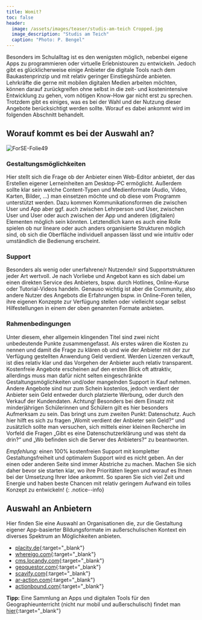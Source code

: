 ```yaml
---
title: Womit?
toc: false
header:
  image: /assets/images/teaser/studis-am-teich Cropped.jpg
  image_description: "Studis am Teich"
  caption: "Photo: P. Bengel"
---
```



Besonders im Schulalltag ist es den wenigsten möglich, nebenbei eigene Apps zu programmieren oder virtuelle Erlebnistouren zu entwickeln. Jedoch gibt es glücklicherweise einige Anbieter die digitale Tools nach dem Baukastenprinzip und mit relativ geringer Einstiegshürde anbieten. Lehrkräfte die gerne mit mobilen digitalen Medien arbeiten möchten, können darauf zurückgreifen ohne selbst in die zeit- und kostenintensive Entwicklung zu gehen, vom nötigen Know-How gar nicht erst zu sprechen.
Trotzdem gibt es einiges, was es bei der Wahl und der Nutzung dieser Angebote berücksichtigt werden sollte. Worauf es dabei ankommt wird im folgenden Abschnitt behandelt.
<!--more-->
  

## Worauf kommt es bei der Auswahl an?
![ForSE-Folie49]({{site.baseurl}}/assets/images/ForSE-Folie49.png)
### Gestaltungsmöglichkeiten
Hier stellt sich die Frage ob der Anbieter einen Web-Editor anbietet, der das Erstellen eigener Lerneinheiten am Desktop-PC ermöglicht. Außerdem sollte klar sein welche Content-Typen und Medienformate (Audio, Video, Karten, Bilder, …) man einsetzen möchte und ob diese vom Programm unterstützt werden. Dazu kommen Kommunikationsformen die zwischen User und App aber ggf. auch zwischen Lehrperson und User, zwischen User und User oder auch zwischen der App und anderen (digitalen) Elementen möglich sein könnten. Letztendlich kann es auch eine Rolle spielen ob nur lineare oder auch anders organisierte Strukturen möglich sind, ob sich die Oberfläche individuell anpassen lässt und wie intuitiv oder umständlich die Bedienung erscheint.
### Support
Besonders als wenig oder unerfahrene/r Nutzende/r sind Supportstrukturen jeder Art wertvoll. Je nach Vorliebe und Angebot kann es sich dabei um einen direkten Service des Anbieters, bspw. durch Hotlines, Online-Kurse oder Tutorial-Videos handeln. Genauso wichtig ist aber die Community, also andere Nutzer des Angebots die Erfahrungen bspw. in Online-Foren teilen, ihre eigenen Konzepte zur Verfügung stellen oder vielleicht sogar selbst Hilfestellungen in einem der oben genannten Formate anbieten.
### Rahmenbedingungen
Unter diesem, eher allgemein klingenden Titel sind zwei nicht unbedeutende Punkte zusammengefasst. Als erstes wären die Kosten zu nennen und damit die Frage zu klären ob und wie der Anbieter mit der zur Verfügung gestellten Anwendung Geld verdient. Werden Lizenzen verkauft, ist dies relativ klar und das Vorgehen der Anbieter auch relativ transparent. Kostenfreie Angebote erscheinen auf den ersten Blick oft attraktiv, allerdings muss man dafür nicht selten eingeschränkte Gestaltungsmöglichkeiten und/oder mangelnden Support in Kauf nehmen. Andere Angebote sind nur zum Schein kostenlos, jedoch verdient der Anbieter sein Geld entweder durch platzierte Werbung, oder durch den Verkauf der Kundendaten. Achtung! Besonders bei dem Einsatz mit minderjährigen Schülerinnen und Schülern gilt es hier besonders Aufmerksam zu sein. Das bringt uns zum zweiten Punkt: Datenschutz. Auch hier hilft es sich zu fragen „Womit verdient der Anbieter sein Geld?“ und zusätzlich sollte man versuchen, sich mittels einer kleinen Recherche im Vorfeld die Fragen „Gibt es eine Datenschutzerklärung und was steht da drin?“ und „Wo befinden sich die Server des Anbieters?“ zu beantworten.

*Empfehlung:* einen 100% kostenfreien Support mit kompletter Gestaltungsfreiheit und optimalem Support wird es nicht geben. An der einen oder anderen Seite sind immer Abstriche zu machen. Machen Sie sich daher bevor sie starten klar, wo ihre Prioritäten liegen und worauf es Ihnen bei der Umsetzung Ihrer Idee ankommt. So sparen Sie sich viel Zeit und Energie und haben beste Chancen mit relativ geringem Aufwand ein tolles Konzept zu entwickeln! 
{: .notice--info}

## Auswahl an Anbietern
Hier finden Sie eine Auswahl an Organisationen die, zur die Gestaltung eigener App-basierter Bildungsformate im außerschulischen Kontext ein diverses Spektrum an Möglichkeiten anbieten.
* [placity.de](https://placity.de/){:target="_blank"}
* [whereigo.com](https://www.wherigo.com/){:target="_blank"}
* [cms.locandy.com](https://cms.locandy.com/){:target="_blank"}
* [geoquestor.com](https://www.geoquestor.com){:target="_blank"}
* [scavify.com](https://www.scavify.com/){:target="_blank"}
* [ar-action.com](https://www.ar-action.de/){:target="_blank"}
* [actionbound.com](https://de.actionbound.com/){:target="_blank"}

**Tipp:**
Eine Sammlung an Apps und digitalen Tools für den Geographieunterricht (nicht nur mobil und außerschulisch) findet man [hier](https://geohilfe.de/sammlung-apps-und-tools-fuer-den-geographieunterricht/){:target="_blank"}








